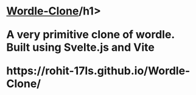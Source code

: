 <h1><a href="https://rohit-17ls.github.io/Wordle-Clone/">Wordle-Clone</a>/h1>

<p>A very primitive clone of wordle. Built using Svelte.js and Vite</p>
<div>https://rohit-17ls.github.io/Wordle-Clone/</div>
